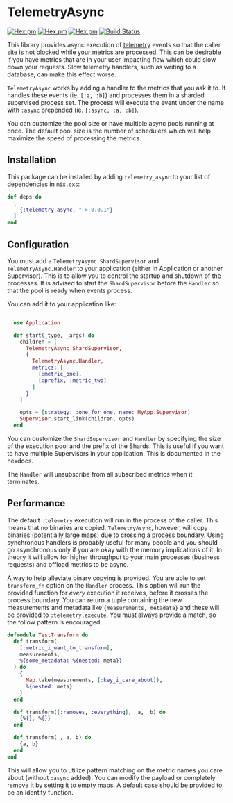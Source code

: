 # TelemetryAsync

[![Hex.pm](https://img.shields.io/hexpm/v/telemetry_async.svg)](https://hex.pm/packages/telemetry_async)
[![Hex.pm](https://img.shields.io/hexpm/dt/telemetry_async.svg)](https://hex.pm/packages/telemetry_async)
[![Hex.pm](https://img.shields.io/hexpm/l/telemetry_async.svg)](https://github.com/pushex-project/telemetry_async/blob/master/LICENSE)
[![Build Status](https://travis-ci.org/pushex-project/telemetry_async.svg?branch=master)](https://travis-ci.org/pushex-project/telemetry_async)

This library provides async execution of [telemetry](https://github.com/beam-telemetry/telemetry) events so that the
caller site is not blocked while your metrics are processed. This can be desirable if you have metrics that are in
your user impacting flow which could slow down your requests. Slow telemetry handlers, such as writing to a database,
can make this effect worse.

`TelemetryAsync` works by adding a handler to the metrics that you ask it to. It handles these events (ie. `[:a, :b]`) and
processes them in a sharded supervised process set. The process will execute the event under the name with `:async` prepended
(ie. `[:async, :a, :b]`).

You can customize the pool size or have multiple async pools running at once. The default pool size is the number of schedulers which
will help maximize the speed of processing the metrics.

## Installation

This package can be installed by adding `telemetry_async` to your list of dependencies in `mix.exs`:

```elixir
def deps do
  [
    {:telemetry_async, "~> 0.0.1"}
  ]
end
```

## Configuration

You must add a `TelemetryAsync.ShardSupervisor` and `TelemetryAsync.Handler` to your application (either in Application or
another Supervisor). This is to allow you to control the startup and shutdown of the processes. It is advised to start the
`ShardSupervisor` before the `Handler` so that the pool is ready when events process.

You can add it to your application like:

```elixir

  use Application

  def start(_type, _args) do
    children = [
      TelemetryAsync.ShardSupervisor,
      {
        TelemetryAsync.Handler,
        metrics: [
          [:metric_one],
          [:prefix, :metric_two]
        ]
      }
    ]

    opts = [strategy: :one_for_one, name: MyApp.Supervisor]
    Supervisor.start_link(children, opts)
  end
```

You can customize the `ShardSupervisor` and `Handler` by specifying the size of the execution pool and the prefix of the Shards. This
is useful if you want to have multiple Supervisors in your application. This is documented in the hexdocs.

The `Handler` will unsubscribe from all subscribed metrics when it terminates.

## Performance

The default `:telemetry` execution will run in the process of the caller. This means that no binaries are
copied. `TelemetryAsync`, however, will copy binaries (potentially large maps) due to crossing a process boundary.
Using synchronous handlers is probably useful for many people and you should go asynchronous only if you are
okay with the memory implications of it. In theory it will allow for higher throughput to your main processes (business requests)
and offload metrics to be async.

A way to help alleviate binary copying is provided. You are able to set `transform_fn` option on the `Handler` process.
This option will run the provided function for *every* execution it receives, before it crosses the process boundary.
You can return a tuple containing the new measurements and metadata like `{measurements, metadata}` and these will be
provided to `:telemetry.execute`. You must always provide a match, so the follow pattern is encouraged:

```elixir
defmodule TestTransform do
  def transform(
    [:metric_i_want_to_transform],
    measurements,
    %{some_metadata: %{nested: meta}}
  ) do
    {
      Map.take(measurements, [:key_i_care_about]),
      %{nested: meta}
    }
  end

  def transform([:removes, :everything], _a, _b) do
    {%{}, %{}}
  end

  def transform(_, a, b) do
    {a, b}
  end
end
```

This will allow you to utilize pattern matching on the metric names you care about (without `:async` added). You
can modify the payload or completely remove it by setting it to empty maps. A default case should be provided to
be an identity function.
